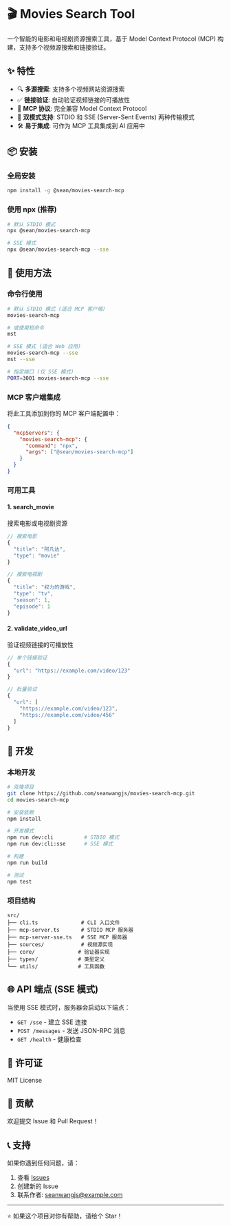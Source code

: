 # 🎬 Movies Search Tool

一个智能的电影和电视剧资源搜索工具，基于 Model Context Protocol (MCP) 构建，支持多个视频源搜索和链接验证。

## ✨ 特性

- 🔍 **多源搜索**: 支持多个视频网站资源搜索
- ✅ **链接验证**: 自动验证视频链接的可播放性
- 🚀 **MCP 协议**: 完全兼容 Model Context Protocol
- 📡 **双模式支持**: STDIO 和 SSE (Server-Sent Events) 两种传输模式
- 🛠️ **易于集成**: 可作为 MCP 工具集成到 AI 应用中

## 📦 安装

### 全局安装

```bash
npm install -g @sean/movies-search-mcp
```

### 使用 npx (推荐)

```bash
# 默认 STDIO 模式
npx @sean/movies-search-mcp

# SSE 模式
npx @sean/movies-search-mcp --sse
```

## 🚀 使用方法

### 命令行使用

```bash
# 默认 STDIO 模式 (适合 MCP 客户端)
movies-search-mcp

# 或使用短命令
mst

# SSE 模式 (适合 Web 应用)
movies-search-mcp --sse
mst --sse

# 指定端口 (仅 SSE 模式)
PORT=3001 movies-search-mcp --sse
```

### MCP 客户端集成

将此工具添加到你的 MCP 客户端配置中：

```json
{
  "mcpServers": {
    "movies-search-mcp": {
      "command": "npx",
      "args": ["@sean/movies-search-mcp"]
    }
  }
}
```

### 可用工具

#### 1. search_movie

搜索电影或电视剧资源

```typescript
// 搜索电影
{
  "title": "阿凡达",
  "type": "movie"
}

// 搜索电视剧
{
  "title": "权力的游戏",
  "type": "tv",
  "season": 1,
  "episode": 1
}
```

#### 2. validate_video_url

验证视频链接的可播放性

```typescript
// 单个链接验证
{
  "url": "https://example.com/video/123"
}

// 批量验证
{
  "url": [
    "https://example.com/video/123",
    "https://example.com/video/456"
  ]
}
```

## 🔧 开发

### 本地开发

```bash
# 克隆项目
git clone https://github.com/seanwangjs/movies-search-mcp.git
cd movies-search-mcp

# 安装依赖
npm install

# 开发模式
npm run dev:cli          # STDIO 模式
npm run dev:cli:sse      # SSE 模式

# 构建
npm run build

# 测试
npm test
```

### 项目结构

```
src/
├── cli.ts              # CLI 入口文件
├── mcp-server.ts       # STDIO MCP 服务器
├── mcp-server-sse.ts   # SSE MCP 服务器
├── sources/            # 视频源实现
├── core/              # 验证器实现
├── types/             # 类型定义
└── utils/             # 工具函数
```

## 🌐 API 端点 (SSE 模式)

当使用 SSE 模式时，服务器会启动以下端点：

- `GET /sse` - 建立 SSE 连接
- `POST /messages` - 发送 JSON-RPC 消息
- `GET /health` - 健康检查

## 📄 许可证

MIT License

## 🤝 贡献

欢迎提交 Issue 和 Pull Request！

## 📞 支持

如果你遇到任何问题，请：

1. 查看 [Issues](https://github.com/seanwangjs/movies-search-mcp/issues)
2. 创建新的 Issue
3. 联系作者: seanwangjs@example.com

---

⭐ 如果这个项目对你有帮助，请给个 Star！
